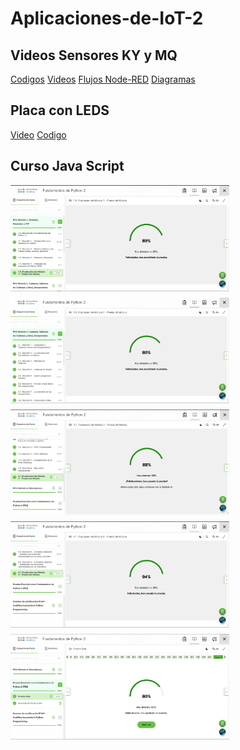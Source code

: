 # Aplicaciones-de-IoT-2

## Videos Sensores KY y MQ

[Codigos](https://github.com/AntonioBM28/Aplicaciones-de-IoT-2/tree/main/Codigos%20IoT)
[Videos](https://drive.google.com/drive/folders/1sJXHItz5smOAzdcEtqugseSHrEjZcDrY?usp=sharing)
[Flujos Node-RED](https://drive.google.com/drive/folders/1oJaRew3ZjsBNRvNWSu7HyTUqI6qRkRhW?usp=sharing)
[Diagramas](https://drive.google.com/drive/folders/1bR2wQ7bfN6mMua10iVFdMvIyLq3NSK2U?usp=sharing)

## Placa con LEDS
[Video](https://drive.google.com/file/d/1c0YKpExiGIYLII6sbrdpKjGMtDMSkdad/view?usp=sharing)
[Codigo](https://github.com/AntonioBM28/Aplicaciones-de-IoT-2/blob/main/PlacaLEDS.py)

## Curso Java Script

<div style="display: flex; flex-wrap: wrap; gap: 10px;">
  <img src="https://github.com/AntonioBM28/Aplicaciones-de-IoT-2/blob/main/Modulo1.png" width="350"/>
  <img src="https://github.com/AntonioBM28/Aplicaciones-de-IoT-2/blob/main/Modulo2.png" width="350"/>
  <img src="https://github.com/AntonioBM28/Aplicaciones-de-IoT-2/blob/main/Modulo3.png" width="350"/>
  <img src="https://github.com/AntonioBM28/Aplicaciones-de-IoT-2/blob/main/Modulo4.png" width="350"/>
  <img src="https://github.com/AntonioBM28/Aplicaciones-de-IoT-2/blob/main/ModuloFinal.png" width="350"/>
</div>
